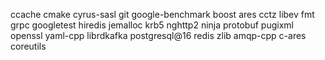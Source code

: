 ccache
cmake
cyrus-sasl
git
google-benchmark
boost
ares
cctz
libev
fmt
grpc
googletest
hiredis
jemalloc
krb5
nghttp2
ninja
protobuf
pugixml
openssl
yaml-cpp
librdkafka
postgresql@16
redis
zlib
amqp-cpp
c-ares
coreutils
